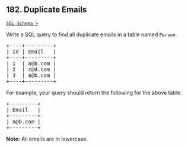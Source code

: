 ## 182. Duplicate Emails

[`SQL Schema >`](../../assets/Problem182.sql)

Write a SQL query to find all duplicate emails in a table named `Person`.

<pre>
+----+---------+
| Id | Email   |
+----+---------+
| 1  | a@b.com |
| 2  | c@d.com |
| 3  | a@b.com |
+----+---------+
</pre>

For example, your query should return the following for the above table:

<pre>
+---------+
| Email   |
+---------+
| a@b.com |
+---------+
</pre>

**Note:** All emails are in lowercase.
